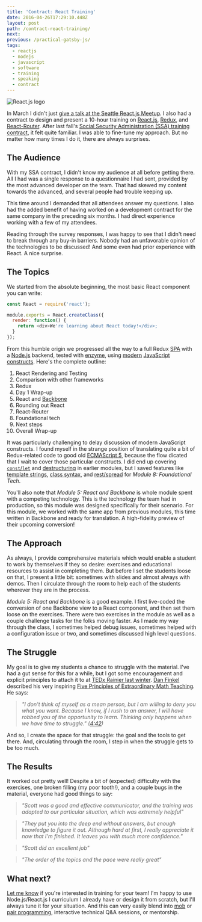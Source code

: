 ```yaml
---
title: 'Contract: React Training'
date: 2016-04-26T17:29:10.448Z
layout: post
path: /contract-react-training/
next:
previous: /practical-gatsby-js/
tags:
  - reactjs
  - nodejs
  - javascript
  - software
  - training
  - speaking
  - contract
---
```


![React.js logo](https://static.sinap.ps/blog/2016/04_apr/react_training/react-logo.png)

In March I didn't just [give a talk at the Seattle React.js Meetup](/static-site-generation-with-gatsby-js/). I also had a contract to design and present a 10-hour training on [React.js](https://facebook.github.io/react/), [Redux](https://github.com/reactjs/redux), and [React-Router](https://github.com/reactjs/react-router). After last fall's [Social Security Administration (SSA) training contract](/contract-teaching/), it felt quite familiar. I was able to fine-tune my approach. But no matter how many times I do it, there are always surprises.

<div class='fold'></div>

## The Audience

With my SSA contract, I didn't know my audience at all before getting there. All I had was a single response to a questionnaire I had sent, provided by the most advanced developer on the team. That had skewed my content towards the advanced, and several people had trouble keeping up.

This time around I demanded that all attendees answer my questions. I also had the added benefit of having worked on a development contract for the same company in the preceding six months. I had direct experience working with a few of my attendees.

Reading through the survey responses, I was happy to see that I didn't need to break through any buy-in barriers. Nobody had an unfavorable opinion of the technologies to be discussed! And some even had prior experience with React. A nice surprise.

## The Topics

We started from the absolute beginning, the most basic React component you can write:

```javascript
const React = require('react');

module.exports = React.createClass({
  render: function() {
    return <div>We're learning about React today!</div>;
  }
});
```

From this humble origin we progressed all the way to a full Redux [SPA](https://en.wikipedia.org/wiki/Single-page_application) with a [Node.js](https://nodejs.org/) backend, tested with [enzyme](https://github.com/airbnb/enzyme), using [modern](https://babeljs.io/docs/learn-es2015/) [JavaScript](http://www.2ality.com/2016/01/ecmascript-2016.html) [constructs](https://babeljs.io/docs/plugins/preset-stage-0/). Here's the complete outline:

1. React Rendering and Testing
2. Comparison with other frameworks
3. Redux
4. Day 1 Wrap-up
5. React and [Backbone](http://backbonejs.org/)
6. Rounding out React
7. React-Router
8. Foundational tech
9. Next steps
10. Overall Wrap-up

It was particularly challenging to delay discussion of modern JavaScript constructs. I found myself in the strange position of translating quite a bit of Redux-related code to good old [ECMAScript 5](https://en.wikipedia.org/wiki/ECMAScript), because the flow dicated that I wait to cover those particular constructs. I did end up covering [`const`/`let`](https://github.com/lukehoban/es6features#let--const) and [destructuring](https://github.com/lukehoban/es6features#destructuring) in earlier modules, but I saved features like [template strings](https://github.com/lukehoban/es6features#template-strings), [class syntax](https://github.com/lukehoban/es6features#classes), and [rest/spread](https://github.com/lukehoban/es6features#default--rest--spread) for _Module 8: Foundational Tech_.

You'll also note that _Module 5: React and Backbone_ is whole module spent with a competing technology. This is the technology the team had in production, so this module was designed specifically for their scenario. For this module, we worked with the same app from previous modules, this time written in Backbone and ready for translation. A high-fidelity preview of their upcoming conversion!

## The Approach

As always, I provide comprehensive materials which would enable a student to work by themselves if they so desire: exercises and educational resources to assist in completing them. But before I set the students loose on that, I present a little bit: sometimes with slides and almost always with demos. Then I circulate through the room to help each of the students wherever they are in the process.

_Module 5: React and Backbone_ is a good example. I first live-coded the conversion of one Backbone view to a React component, and then set them loose on the exercises. There were two exercises in the module as well as a couple challenge tasks for the folks moving faster. As I made my way through the class, I sometimes helped debug issues, sometimes helped with a configuration issue or two, and sometimes discussed high level questions.

## The Struggle

My goal is to give my students a chance to struggle with the material. I've had a gut sense for this for a while, but I got some encouragement and explicit principles to attach it to at [TEDx Rainier last winter](http://www.tedxrainier.com/events/tedxrainier-2015/). [Dan Finkel](http://mathforlove.com/who-am-i/dan-finkel/) described his very inspiring [Five Principles of Extraordinary Math Teaching](https://www.youtube.com/watch?v=ytVneQUA5-c). He says:

> _"I don't think of myself as a mean person, but I am willing to deny you what you want. Because I know, if I rush to an answer, I will have robbed you of the opportunity to learn. Thinking only happens when we have time to struggle." ([4:42](https://youtu.be/ytVneQUA5-c?t=4m42s))_

And so, I create the space for that struggle: the goal and the tools to get there. And, circulating through the room, I step in when the struggle gets to be too much.

## The Results

It worked out pretty well! Despite a bit of (expected) difficulty with the exercises, one broken filling (my poor tooth!), and a couple bugs in the material, everyone had good things to say:

> _"Scott was a good and effective communicator, and the training was adapted to our particular situation, which was extremely helpful"_

> _"They put you into the deep end without answers, but enough knowledge to figure it out. Although hard at first, I really appreciate it now that I'm finished. It leaves you with much more confidence."_

> _"Scott did an excellent job"_

> _"The order of the topics and the pace were really great"_

## What next?

[Let me know](mailto:scott@nonnenberg.com) if you're interested in training for your team! I'm happy to use Node.js/React.js I curriculum I already have or design it from scratch, but I'll always tune it for your situation. And this can very easily blend into [mob](https://en.wikipedia.org/wiki/Mob_programming) or [pair programming](https://en.wikipedia.org/wiki/Pair_programming), interactive technical Q&A sessions, or mentorship.
